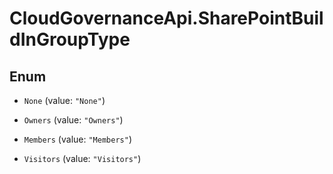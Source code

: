 # CloudGovernanceApi.SharePointBuildInGroupType

## Enum


* `None` (value: `"None"`)

* `Owners` (value: `"Owners"`)

* `Members` (value: `"Members"`)

* `Visitors` (value: `"Visitors"`)


